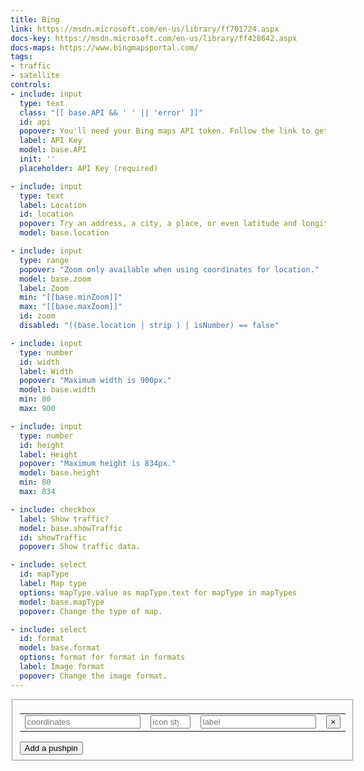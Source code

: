 ```yaml
---
title: Bing
link: https://msdn.microsoft.com/en-us/library/ff701724.aspx
docs-key: https://msdn.microsoft.com/en-us/library/ff428642.aspx
docs-maps: https://www.bingmapsportal.com/
tags:
- traffic
- satellite
controls:
- include: input
  type: text
  class: "[[ base.API && ' ' || 'error' ]]"
  id: api
  popover: You'll need your Bing maps API token. Follow the link to get it.
  label: API Key
  model: base.API
  init: ''
  placeholder: API Key (required)

- include: input
  type: text
  label: Location
  id: location
  popover: Try an address, a city, a place, or even latitude and longitude.
  model: base.location

- include: input
  type: range
  popover: "Zoom only available when using coordinates for location."
  model: base.zoom
  label: Zoom
  min: "[[base.minZoom]]"
  max: "[[base.maxZoom]]"
  id: zoom
  disabled: "((base.location | strip ) | isNumber) == false"

- include: input
  type: number
  id: width
  label: Width
  popover: "Maximum width is 900px."
  model: base.width
  min: 80
  max: 900

- include: input
  type: number
  id: height
  label: Height
  popover: "Maximum height is 834px."
  model: base.height
  min: 80
  max: 834

- include: checkbox
  label: Show traffic?
  model: base.showTraffic
  id: showTraffic
  popover: Show traffic data.

- include: select
  id: mapType
  label: Map type
  options: mapType.value as mapType.text for mapType in mapTypes
  model: base.mapType
  popover: Change the type of map.

- include: select
  id: format
  model: base.format
  options: format for format in formats
  label: Image format
  popover: Change the image format.
---
```


<fieldset>
  <table>
    <tr ng-repeat="pushpin in markers.pushpins">
      <td><input type="text" placeholder="coordinates" ng-model="pushpin.coordinates"></td>
      <td><input type="number" min="0" max="112" placeholder="icon style" ng-model="pushpin.style"></td>
      <td><input type="text" placeholder="label" ng-model="pushpin.label"></td>
      <td><button class="btn-remove" ng-click="removePushpin($index)">&times;</button></td>
    </tr>
  </table>
  <div class="form-group">
    <button ng-click="addPushpin()" class="btn">Add a pushpin</button>
  </div>
</fieldset>
